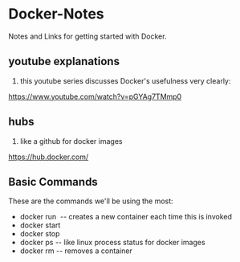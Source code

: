 # Docker-Notes

Notes and Links for getting started with Docker.


## youtube explanations

1. this youtube series discusses Docker's usefulness very clearly:

https://www.youtube.com/watch?v=pGYAg7TMmp0

## hubs

1. like a github for docker images

https://hub.docker.com/

## Basic Commands

These are the commands we'll be using the most:

- docker run <image> -- creates a new container each time this is invoked
- docker start <name or id>
- docker stop <name or id>
- docker ps -- like linux process status for docker images
- docker rm <name or id> -- removes a container

